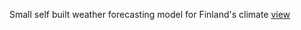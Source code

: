 Small self built weather forecasting model for Finland's climate
[view](https://weatherforecasting-8h9j3b7fi-miiknas-projects.vercel.app)
